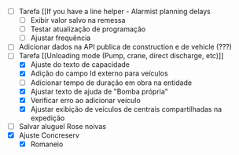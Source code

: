 - [ ] Tarefa [[If you have a line helper - Alarmist planning delays
	- [ ] Exibir valor salvo na remessa
	- [ ] Testar atualização de programação
	- [ ] Ajustar frequência
- [ ] Adicionar dados na API publica de construction e de vehicle (???)
- [ ] Tarefa [[Unloading mode (Pump, crane, direct discharge, etc)]]
	- [x] Ajuste do texto de capacidade
	- [x] Adição do campo Id externo para veículos
	- [ ] Adicionar tempo de duração em obra na entidade
	- [x] Ajustar texto de ajuda de "Bomba própria"
	- [x] Verificar erro ao adicionar veículo
	- [x] Ajustar exibição de veículos de centrais compartilhadas na expedição
- [ ] Salvar aluguel Rose noivas
- [x] Ajuste Concreserv
	- [x] Romaneio